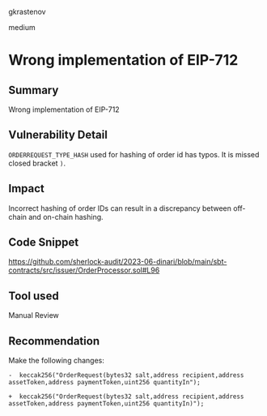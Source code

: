 gkrastenov

medium

# Wrong implementation of EIP-712

## Summary
Wrong implementation of EIP-712

## Vulnerability Detail
`ORDERREQUEST_TYPE_HASH` used for hashing of order id has typos. It is missed closed bracket `)`.

## Impact
Incorrect hashing of order IDs can result in a discrepancy between off-chain and on-chain hashing.

## Code Snippet
https://github.com/sherlock-audit/2023-06-dinari/blob/main/sbt-contracts/src/issuer/OrderProcessor.sol#L96

## Tool used

Manual Review

## Recommendation
Make the following changes:

```solidity diff
-  keccak256("OrderRequest(bytes32 salt,address recipient,address assetToken,address paymentToken,uint256 quantityIn");

+  keccak256("OrderRequest(bytes32 salt,address recipient,address assetToken,address paymentToken,uint256 quantityIn)");